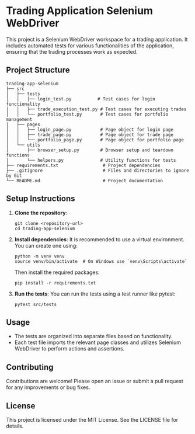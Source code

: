 # Trading Application Selenium WebDriver

This project is a Selenium WebDriver workspace for a trading application. It includes automated tests for various functionalities of the application, ensuring that the trading processes work as expected.

## Project Structure

```
trading-app-selenium
├── src
│   ├── tests
│   │   ├── login_test.py          # Test cases for login functionality
│   │   ├── trade_execution_test.py # Test cases for executing trades
│   │   └── portfolio_test.py       # Test cases for portfolio management
│   ├── pages
│   │   ├── login_page.py           # Page object for login page
│   │   ├── trade_page.py           # Page object for trade page
│   │   └── portfolio_page.py       # Page object for portfolio page
│   └── utils
│       ├── browser_setup.py        # Browser setup and teardown functions
│       └── helpers.py              # Utility functions for tests
├── requirements.txt                 # Project dependencies
├── .gitignore                       # Files and directories to ignore by Git
└── README.md                        # Project documentation
```

## Setup Instructions

1. **Clone the repository**:
   ```
   git clone <repository-url>
   cd trading-app-selenium
   ```

2. **Install dependencies**:
   It is recommended to use a virtual environment. You can create one using:
   ```
   python -m venv venv
   source venv/bin/activate  # On Windows use `venv\Scripts\activate`
   ```
   Then install the required packages:
   ```
   pip install -r requirements.txt
   ```

3. **Run the tests**:
   You can run the tests using a test runner like pytest:
   ```
   pytest src/tests
   ```

## Usage

- The tests are organized into separate files based on functionality.
- Each test file imports the relevant page classes and utilizes Selenium WebDriver to perform actions and assertions.

## Contributing

Contributions are welcome! Please open an issue or submit a pull request for any improvements or bug fixes.

## License

This project is licensed under the MIT License. See the LICENSE file for details.
